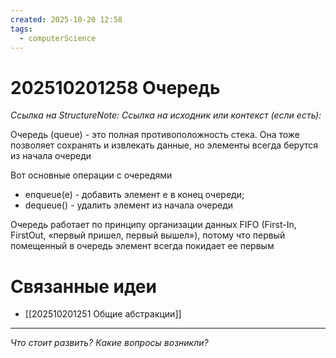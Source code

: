 ```yaml
---
created: 2025-10-20 12:58
tags:
  - computerScience
---
```

# 202510201258 Очередь

*Ссылка на StructureNote:*
*Ссылка на исходник или контекст (если есть):* 

Очередь (queue) - это полная противоположность стека. Она тоже позволяет сохранять и извлекать данные, но элементы всегда берутся из начала очереди

Вот основные операции с очередями

- enqueue(e) - добавить элемент e в конец очереди;
- dequeue() - удалить элемент из начала очереди

Очередь работает по принципу организации данных FIFO (First-In, FirstOut, «первый пришел, первый вышел»), потому что первый помещенный в очередь элемент всегда покидает ее первым

# Связанные идеи
- [[202510201251 Общие абстракции]]
---

*Что стоит развить? Какие вопросы возникли?*
